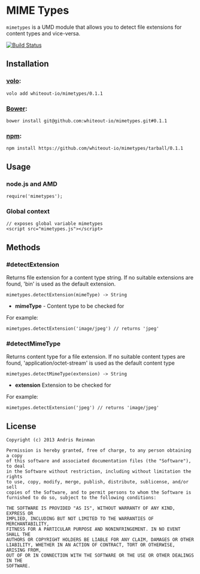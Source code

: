 # MIME Types

`mimetypes` is a UMD module that allows you to detect file extensions for content types and vice-versa.

[![Build Status](https://travis-ci.org/whiteout-io/mimetypes.png?branch=master)](https://travis-ci.org/whiteout-io/mimetypes)

## Installation

### [volo](http://volojs.org/):

    volo add whiteout-io/mimetypes/0.1.1

### [Bower](http://bower.io/):

    bower install git@github.com:whiteout-io/mimetypes.git#0.1.1

### [npm](https://www.npmjs.org/):

    npm install https://github.com/whiteout-io/mimetypes/tarball/0.1.1

## Usage

### node.js and AMD

    require('mimetypes');

### Global context

    // exposes global variable mimetypes
    <script src="mimetypes.js"></script>

## Methods

### #detectExtension

 Returns file extension for a content type string. If no suitable extensions are found, 'bin' is used as the default extension.

    mimetypes.detectExtension(mimeType) -> String

  * **mimeType** - Content type to be checked for

For example:

    mimetypes.detectExtension('image/jpeg') // returns 'jpeg'

### #detectMimeType

Returns content type for a file extension. If no suitable content types are found, 'application/octet-stream' is used as the default content type

    mimetypes.detectMimeType(extension) -> String

  * **extension** Extension to be checked for

For example:

    mimetypes.detectExtension('jpeg') // returns 'image/jpeg'

## License

    Copyright (c) 2013 Andris Reinman

    Permission is hereby granted, free of charge, to any person obtaining a copy
    of this software and associated documentation files (the "Software"), to deal
    in the Software without restriction, including without limitation the rights
    to use, copy, modify, merge, publish, distribute, sublicense, and/or sell
    copies of the Software, and to permit persons to whom the Software is
    furnished to do so, subject to the following conditions:

    THE SOFTWARE IS PROVIDED "AS IS", WITHOUT WARRANTY OF ANY KIND, EXPRESS OR
    IMPLIED, INCLUDING BUT NOT LIMITED TO THE WARRANTIES OF MERCHANTABILITY,
    FITNESS FOR A PARTICULAR PURPOSE AND NONINFRINGEMENT. IN NO EVENT SHALL THE
    AUTHORS OR COPYRIGHT HOLDERS BE LIABLE FOR ANY CLAIM, DAMAGES OR OTHER
    LIABILITY, WHETHER IN AN ACTION OF CONTRACT, TORT OR OTHERWISE, ARISING FROM,
    OUT OF OR IN CONNECTION WITH THE SOFTWARE OR THE USE OR OTHER DEALINGS IN THE
    SOFTWARE.